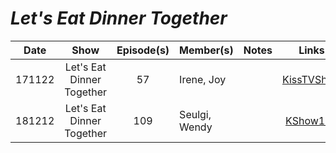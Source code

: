# _Let's Eat Dinner Together_

| **Date** |         **Show**          | **Episode(s)** | **Member(s)** | **Notes** |                                   **Links**                                    |
|:--------:|:-------------------------:|:--------------:|:--------------|:---------:|:------------------------------------------------------------------------------:|
|  171122  | Let's Eat Dinner Together |       57       | Irene, Joy    |           | [KissTVShow](https://kisstvshow.to/Show/Let-s-Eat-Dinner-Together/Episode-57)  |
|  181212  | Let's Eat Dinner Together |      109       | Seulgi, Wendy |           | [KShow123](http://kshow123.net/show/lets-eat-dinner-together/episode-109.html) |